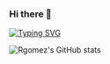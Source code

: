 ### Hi there 👋

[![Typing SVG](https://readme-typing-svg.herokuapp.com?font=Mouse+Memoirs&size=65&pause=500&color=06CD9C&vCenter=true&width=600&height=70&lines=Rafael+Gomez;rgomez90;a+Software+Developer;UI%2FUX+Designer)](https://git.io/typing-svg)


![Rgomez's GitHub stats](https://github-readme-stats.vercel.app/api?username=rgomez90&count_private=true&show_icons=true&theme=dark)

<!--
**rgomez90/rgomez90** is a ✨ _special_ ✨ repository because its `README.md` (this file) appears on your GitHub profile.

Here are some ideas to get you started:

- 🔭 I’m currently working on ...
- 🌱 I’m currently learning ...
- 👯 I’m looking to collaborate on ...
- 🤔 I’m looking for help with ...
- 💬 Ask me about ...
- 📫 How to reach me: ...
- 😄 Pronouns: ...
- ⚡ Fun fact: ...
-->
